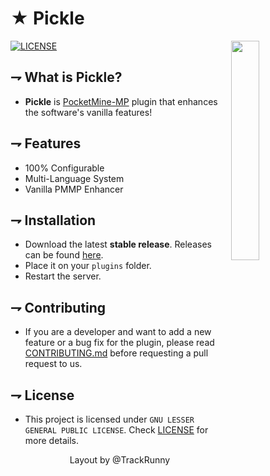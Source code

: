 <!-- MAIN TITLE -->
# ★ Pickle

<!-- LOGO -->
<img align="right" src="https://gamepedia.cursecdn.com/minecraft_gamepedia/2/20/Sea_Pickle_1_JE1_BE1.png" width=30%>

<!-- BADGES -->
[![LICENSE](https://img.shields.io/github/license/TheRealKizu/Pickle.svg?style=flat-square)](https://github.com/TheRealKizu/Pickleblob/master/LICENSE) 

<!-- KEY INFORMATION HEADER -->
## ⇁ What is Pickle?

* **Pickle** is [PocketMine-MP](https://github.com/pmmp/PocketMine-MP) plugin that enhances the software's vanilla features!

<!-- FEATURES HEADER -->
## ⇁ Features

* 100% Configurable
* Multi-Language System
* Vanilla PMMP Enhancer

<!-- INSTALLATION -->
## ⇁ Installation

* Download the latest **stable release**. Releases can be found [here](https://github.com/TheRealKizu/Pickle/releases).
* Place it on your `plugins` folder.
* Restart the server. 

<!-- CONTRIBUTING -->
## ⇁ Contributing

* If you are a developer and want to add a new feature or a bug fix for the plugin, please read [CONTRIBUTING.md](CONTRIBUTING.md) before requesting a pull request to us.

<!-- LICENSE -->
## ⇁ License

* This project is licensed under `GNU LESSER GENERAL PUBLIC LICENSE`. Check [LICENSE](LICENSE) for more details.

<p align="center"> Layout by @TrackRunny </p>
